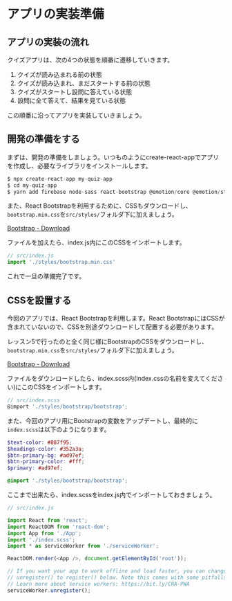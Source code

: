 # アプリの実装準備

## アプリの実装の流れ

クイズアプリは、次の4つの状態を順番に遷移していきます。

1. クイズが読み込まれる前の状態
2. クイズが読み込まれ、まだスタートする前の状態
3. クイズがスタートし設問に答えている状態
4. 設問に全て答えて、結果を見ている状態

この順番に沿ってアプリを実装していきましょう。

## 開発の準備をする

まずは、開発の準備をしましょう。いつものようにcreate-react-appでアプリを作成し、必要なライブラリをインストールします。

```js
$ npx create-react-app my-quiz-app
$ cd my-quiz-app
$ yarn add firebase node-sass react-bootstrap @emotion/core @emotion/styled @emotion/css
```

また、React Bootstrapを利用するために、CSSもダウンロードし、`bootstrap.min.css`を`src/styles/`フォルダ下に加えましょう。

[Bootstrap - Download](https://getbootstrap.com/docs/4.3/getting-started/download/)

ファイルを加えたら、index.js内にこのCSSをインポートします。

```js
// src/index.js
import './styles/bootstrap.min.css'
```

これで一旦の準備完了です。

## CSSを設置する

今回のアプリでは、React Bootstrapを利用します。React BootstrapにはCSSが含まれていないので、CSSを別途ダウンロードして配置する必要があります。

レッスン5で行ったのと全く同じ様にBootstrapのCSSをダウンロードし、`bootstrap.min.css`を`src/styles/`フォルダ下に加えましょう。

[Bootstrap - Download](https://getbootstrap.com/docs/4.3/getting-started/download/)

ファイルをダウンロードしたら、index.scss内(index.cssの名前を変えてください)にこのCSSをインポートします。

```js
// src/index.scss
@import './styles/bootstrap/bootstrap';
```

また、今回のアプリ用にBootstrapの変数をアップデートし、最終的に`index.scss`は以下のようになります。

```scss
$text-color: #887f95;
$headings-color: #352a3a;
$btn-primary-bg: #ad97ef;
$btn-primary-color: #fff;
$primary: #ad97ef;

@import './styles/bootstrap/bootstrap';
```

ここまで出来たら、index.scssをindex.js内でインポートしておきましょう。

```js
// src/index.js

import React from 'react';
import ReactDOM from 'react-dom';
import App from './App';
import './index.scss';
import * as serviceWorker from './serviceWorker';

ReactDOM.render(<App />, document.getElementById('root'));

// If you want your app to work offline and load faster, you can change
// unregister() to register() below. Note this comes with some pitfalls.
// Learn more about service workers: https://bit.ly/CRA-PWA
serviceWorker.unregister();
```